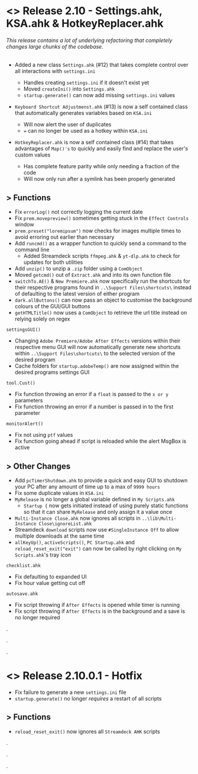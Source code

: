 # <> Release 2.10 - Settings.ahk, KSA.ahk & HotkeyReplacer.ahk
###### This release contains a lot of underlying refactoring that completely changes large chunks of the codebase.

- Added a new class `Settings.ahk` (#12) that takes complete control over all interactions with `settings.ini`
    - Handles creating `settings.ini` if it doesn't exist yet
    - Moved `createIni()` into `Settings.ahk`
    - `startup.generate()` can now add missing `settings.ini` values

- `Keyboard Shortcut Adjustmenst.ahk` (#13) is now a self contained class that automatically generates variables based on `KSA.ini`
    - Will now alert the user of duplicates
    - `=` can no longer be used as a hotkey within `KSA.ini`

- `HotkeyReplacer.ahk` is now a self contained class (#14) that takes advantages of `Map()'s` to quickly and easily find and replace the user's custom values
    - Has complete feature parity while only needing a fraction of the code
    - Will now only run after a symlink has been properly generated

## > Functions
- Fix `errorLog()` not correctly logging the current date
- Fix `prem.movepreview()` sometimes getting stuck in the `Effect Controls` window
- `prem.preset("loremipsum")` now checks for images multiple times to avoid erroring out earlier than necessary
- Add `runcmd()` as a wrapper function to quickly send a command to the command line
    - Added Streamdeck scripts `ffmpeg.ahk` & `yt-dlp.ahk` to check for updates for both utilities
- Add `unzip()` to unzip a `.zip` folder using a `ComObject`
- Moved `getcmd()` out of `Extract.ahk` and into its own function file
- `switchTo.AE()` & `New Premiere.ahk` now specifically run the shortcuts for their respective programs found in `..\Support Files\shortcuts\` instead of defaulting to the latest version of either program
- `dark.allButtons()` can now pass an object to customise the background colours of the GUI/GUI buttons
- `getHTMLTitle()` now uses a `ComObject` to retrieve the url title instead on relying solely on regex

`settingsGUI()`
- Changing `Adobe Premiere/Adobe After Effects` versions within their respective menu GUI will now automatically generate new shortcuts within `..\Support Files\shortcuts\` to the selected version of the desired program
- Cache folders for `startup.adobeTemp()` are now assigned within the desired programs settings GUI


`tool.Cust()`
- Fix function throwing an error if a `float` is passed to the `x or y` parameters
- Fix function throwing an error if a number is passed in to the first parameter

`monitorAlert()`
- Fix not using `ptf` values
- Fix function going ahead if script is reloaded while the alert MsgBox is active

## > Other Changes
- Add `pcTimerShutdown.ahk` to provide a quick and easy GUI to shutdown your PC after any amount of time up to a max of `9999 hours`
- Fix some duplicate values in `KSA.ini`
- `MyRelease` is no longer a global variable defined in `My Scripts.ahk`
    - `Startup {` now gets initiated instead of using purely static functions so that it can share `MyRelease` and only assign it a value once
- `Multi-Instance Close.ahk` now ignores all scripts in `..\lib\Multi-Instance Close\ignoreList.ahk`
- Streamdeck `download` scripts now use `#SingleInstance Off` to allow multiple downloads at the same time
- `allKeyUp()`, `activeScripts()`, `PC Startup.ahk` and `reload_reset_exit("exit")` can now be called by right clicking on `My Scripts.ahk`'s tray icon

`checklist.ahk`
- Fix defaulting to expanded UI
- Fix hour value getting cut off

`autosave.ahk`
- Fix script throwing if `After Effects` is opened while timer is running
- Fix script throwing if `After Effects` is in the background and a save is no longer required

.

.

.

# <> Release 2.10.0.1 - Hotfix
- Fix failure to generate a new `settings.ini` file
- `startup.generate()` no longer *requires* a restart of all scripts

## > Functions
- `reload_reset_exit()` now ignores all `Streamdeck AHK` scripts

.

.

.

